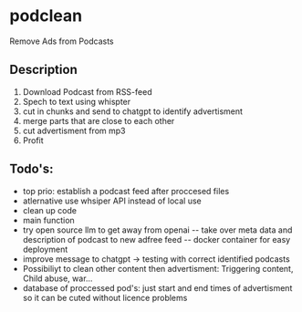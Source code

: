 # podclean
Remove Ads from Podcasts
## Description
1. Download Podcast from RSS-feed
2. Spech to text using whispter
3. cut in chunks and send to chatgpt to identify advertisment
4. merge parts that are close to each other
5. cut advertisment from mp3
6. Profit


## Todo's:
- top prio: establish a podcast feed after proccesed files
- atlernative use whsiper API instead of local use
- clean up code
- main function
- try open source llm to get away from openai
-- take over meta data and description of podcast to new adfree feed
-- docker container for easy deployment
- improve message to chatgpt -> testing with correct identified podcasts
- Possibiliyt to clean other content then advertisment: Triggering content, Child abuse, war...
- database of proccessed pod's: just start and end times of advertisment so it can be cuted without licence problems


